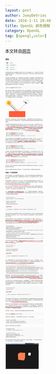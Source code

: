 ```yaml
---
layout: post
author: JoeyDeVries
date: 2016-1-11 20:48
title: OpenGL 颜色理解
category: OpenGL
tag: [opengl,color]
---
```


本文转自[网页](http://learnopengl-cn.readthedocs.org/zh/latest/02%20Lighting/01%20Colors/)

<!-- more -->

![OpenGL Color](/public/img/opengl/opengl_color.png)
